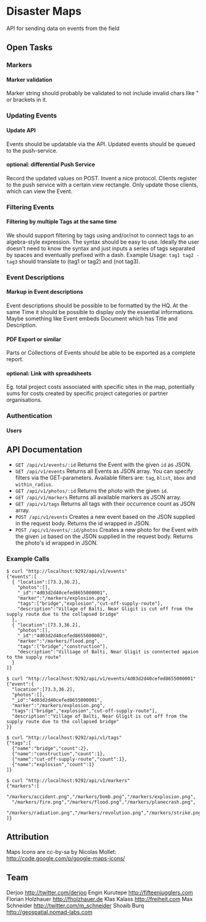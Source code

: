 # Disaster Maps

API for sending data on events from the field

## Open Tasks

### Markers

#### Marker validation
Marker string should probably be validated to not include invalid chars like " or brackets in it.

### Updating Events

#### Update API
Events should be updatable via the API.
Updated events should be queued to the push-service.

#### optional: differential Push Service
Record the updated values on POST.
Invent a nice protocol.
Clients register to the push service with a certain view rectangle.
Only update those clients, which can view the Event.

### Filtering Events

#### Filtering by multiple Tags at the same time
We should support filtering by tags using and/or/not to connect tags to an algebra-style expression.
The syntax should be easy to use.
Ideally the user doesn't need to know the syntax and just inputs a series of tags separated by spaces and eventually prefixed with a dash.
Example Usage:
`tag1 tag2 -tag3` should translate to (tag1 or tag2) and (not tag3).

### Event Descriptions

#### Markup in Event descriptions
Event descriptions should be possible to be formatted by the HQ.
At the same Time it should be possible to display only the essential informations.
Maybe something like Event embeds Document which has Title and Description.

#### PDF Export or similar
Parts or Collections of Events should be able to be exported as a complete report.

#### optional: Link with spreadsheets
Eg. total project costs associated with specific sites in the map, potentially sums for costs created by specific project categories or partner organisations.

### Authentication

#### Users

## API Documentation

- `GET /api/v1/events/:id` Returns the Event with the given `id` as JSON.
- `GET /api/v1/events` Returns all Events as JSON array. You can specify filters via the GET-parameters. Available filters are: `tag`, `blist`, `bbox` and `within_radius`.
- `GET /api/v1/photos/:id` Returns the photo with the given `id`.
- `GET /api/v1/markers` Returns all available markers as JSON array.
- `GET /api/v1/tags` Returns all tags with their occurrence count as JSON array.
- `POST /api/v1/events` Creates a new event based on the JSON supplied in the request body. Returns the id wrapped in JSON.
- `POST /api/v1/events/:id/photos` Creates a new photo for the Event with the given `id` based on the JSON supplied in the request body. Returns the photo's id wrapped in JSON.

### Example Calls

    $ curl "http://localhost:9292/api/v1/events"
    {"events":[
      { "location":[73.3,36.2],
        "photos":[],
        "_id":"4d03d2d40cefed8655000001",
        "marker":"/markers/explosion.png",
        "tags":["bridge","explosion","cut-off-supply-route"],
        "description":"Village of Balti, Near Gligit is cut off from the supply route due to the collapsed bridge"
      },
      { "location":[73.3,36.2],
        "photos":[],
        "_id":"4d03d2d40cefed8655000002",
        "marker":"/markers/flood.png",
        "tags":["bridge","construction"],
        "description":"Villiage of Balti, Near Gligit is conntected agaion to the supply route"
      }
    ]}
  
    $ curl "http://localhost:9292/api/v1/events/4d03d2d40cefed8655000001"
    {"event":{
      "location":[73.3,36.2],
      "photos":[],
      "_id":"4d03d2d40cefed8655000001",
      "marker":"/markers/explosion.png",
      "tags":["bridge","explosion","cut-off-supply-route"],
      "description":"Village of Balti, Near Gligit is cut off from the supply route due to the collapsed bridge"
    }}

    $ curl "http://localhost:9292/api/v1/tags"
    {"tags":[
      {"name":"bridge","count":2},
      {"name":"construction","count":1},
      {"name":"cut-off-supply-route","count":1},
      {"name":"explosion","count":1}
    ]}
  
    $ curl "http://localhost:9292/api/v1/markers"
    {"markers":[
      "/markers/accident.png","/markers/bomb.png","/markers/explosion.png",
      "/markers/fire.png","/markers/flood.png","/markers/planecrash.png",
      "/markers/radiation.png","/markers/revolution.png","/markers/strike.png"
    ]}

## Attribution

Maps Icons are cc-by-sa by Nicolas Mollet: http://code.google.com/p/google-maps-icons/

## Team
Derjoo http://twitter.com/derjoo
Engin Kurutepe http://fifteenjugglers.com
Florian Holzhauer http://fholzhauer.de
Klas Kalass http://freiheit.com
Max Schneider http://twitter.com/m_schneider
Shoaib Burq http://geospatial.nomad-labs.com
